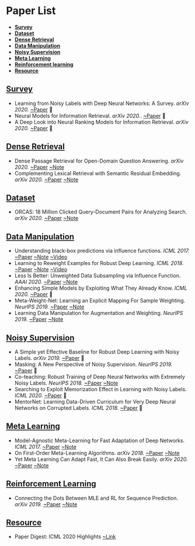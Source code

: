 # Paper List
- <a href="#Survey">**Survey**</a>
- <a href="#Dataset">**Dataset**</a>
- <a href="#Dense-Retrieval">**Dense Retrieval**</a>
- <a href="#Data-Manipulation">**Data Manipulation**</a>
- <a href="#Noisy-Supervision">**Noisy Supervision**</a>
- <a href="#Meta-Learning">**Meta Learning**</a>
- <a href="#Reinforcement learning">**Reinforcement learning**</a>
- <a href="#Resource">**Resource**</a>

## [Survey](#contents)

- Learning from Noisy Labels with Deep Neural Networks: A Survey. *arXiv 2020.* [~Paper](https://arxiv.org/pdf/2007.08199.pdf) 🤔
- Neural Models for Information Retrieval. *arXiv 2020.*. [~Paper](https://arxiv.org/pdf/1705.01509.pdf) 🤔
- A Deep Look into Neural Ranking Models for Information Retrieval. *arXiv 2020.* [~Paper](https://arxiv.org/pdf/1903.06902.pdf) 🤔

## [Dense Retrieval](#contents)

- Dense Passage Retrieval for Open-Domain Question Answering. *arXiv 2020.* [~Paper](https://arxiv.org/pdf/2004.04906.pdf) [~Note](./PaperNote/2020_0831_0906.md)
- Complementing Lexical Retrieval with Semantic Residual Embedding. *arXiv 2020.* [~Paper](https://arxiv.org/pdf/2004.13969.pdf) [~Note](./PaperNote/2020_0831_0906.md)


## [Dataset](#contents)

- ORCAS: 18 Million Clicked Query-Document Pairs for Analyzing Search. *arXiv 2020.*  [~Paper](https://arxiv.org/pdf/2006.05324.pdf) [~Note](./PaperNote/2020_0831_0906.md)

## [Data Manipulation](#contents)

- Understanding black-box predictions via influence functions. *ICML 2017.* [~Paper](https://arxiv.org/pdf/1703.04730.pdf) [~Note](./PaperNote/2020_0831_0906.md)  [~Video](https://www.youtube.com/watch?v=0w9fLX_T6tY)
- Learning to Reweight Examples for Robust Deep Learning. *ICML 2018.* [~Paper](https://arxiv.org/pdf/1803.09050.pdf) [~Note](./PaperNote/2020_0903_0910.md) [~Video](https://vimeo.com/287808016)
- Less Is Better: Unweighted Data Subsampling via Influence Function. *AAAI 2020.* [~Paper](https://arxiv.org/pdf/1912.01321.pdf) [~Note](./PaperNote/2020_0903_0910.md)
- Enhancing Simple Models by Exploiting What They Already Know. *ICML 2020.* [~Paper](https://proceedings.icml.cc/static/paper_files/icml/2020/126-Paper.pdf) 🤔
- Meta-Weight-Net: Learning an Explicit Mapping For Sample Weighting. *NeurIPS 2019.* [~Paper](https://arxiv.org/pdf/1902.07379.pdf) [~Note](./PaperNote/2020_0903_0910.md)
- Learning Data Manipulation for Augmentation and Weighting. *NeurIPS 2019.* [~Paper](https://arxiv.org/pdf/1910.12795.pdf) [~Note](./PaperNote/2020_0903_0910.md)

## [Noisy Supervision](#contents)

- A Simple yet Effective Baseline for Robust Deep Learning with Noisy Labels. *arXiv 2019.* [~Paper](https://arxiv.org/pdf/1909.09338.pdf) 🤔
- Masking: A New Perspective of Noisy Supervision. *NeurIPS 2019.* [~Paper](https://arxiv.org/pdf/1805.08193.pdf) 🤔
- Co-teaching: Robust Training of Deep Neural Networks with Extremely Noisy Labels. *NeurIPS 2018.* [~Paper](https://papers.nips.cc/paper/8072-co-teaching-robust-training-of-deep-neural-networks-with-extremely-noisy-labels.pdf) [~Note](./PaperNote/2020_0903_0910.md)
- Searching to Exploit Memorization Effect in Learning with Noisy Labels. *ICML 2020.* [~Paper](https://arxiv.org/pdf/1911.02377.pdf) 🤔
- MentorNet: Learning Data-Driven Curriculum for Very Deep Neural Networks on Corrupted Labels. *ICML 2018.* [~Paper](https://arxiv.org/pdf/1712.05055.pdf) 🤔



## [Meta Learning](#contents)

- Model-Agnostic Meta-Learning for Fast Adaptation of Deep Networks. *ICML 2017.* [~Paper](https://arxiv.org/pdf/1703.03400.pdf) [~Note](./PaperNote/2020_0903_0910.md)
- On First-Order Meta-Learning Algorithms. *arXiv 2018.* [~Paper](https://arxiv.org/pdf/1803.02999.pdf)  [~Note](./PaperNote/2020_0903_0910.md)
- Yet Meta Learning Can Adapt Fast, It Can Also Break Easily. *arXiv 2020.* [~Paper](https://arxiv.org/pdf/2009.01672.pdf) [~Note](./PaperNote/2020_0903_0910.md)

## [Reinforcement Learning](#contents)

- Connecting the Dots Between MLE and RL for Sequence Prediction. *arXiv 2019.* [~Paper](https://arxiv.org/pdf/1811.09740.pdf) [~Note](./PaperNote/2020_0903_0910.md)

## [Resource](#contents)

- Paper Digest: ICML 2020 Highlights [~Link](https://www.paperdigest.org/2020/07/icml-2020-highlights/)
